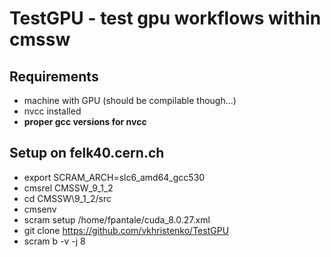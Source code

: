# TestGPU - test gpu workflows within cmssw

## Requirements 
- machine with GPU (should be compilable though...)
- nvcc installed
- __proper gcc versions for nvcc__

## Setup on felk40.cern.ch
- export SCRAM\_ARCH=slc6\_amd64\_gcc530 
- cmsrel CMSSW\_9\_1\_2 
- cd CMSSW\9\_1\_2/src
- cmsenv
- scram setup /home/fpantale/cuda\_8.0.27.xml
- git clone https://github.com/vkhristenko/TestGPU
- scram b -v -j 8


